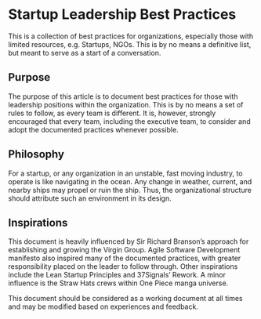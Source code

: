 Startup Leadership Best Practices
=================================

This is a collection of best practices for organizations, especially those with limited resources, e.g. Startups, NGOs. This is by no means a definitive list, but meant to serve as a start of a conversation.

Purpose
-------

The purpose of this article is to document best practices for those with leadership positions within the organization. This is by no means a set of rules to follow, as every team is different. It is, however, strongly encouraged that every team, including the executive team, to consider and adopt the documented practices whenever possible.

Philosophy
----------

For a startup, or any organization in an unstable, fast moving industry, to operate is like navigating in the ocean. Any change in weather, current, and nearby ships may propel or ruin the ship. Thus, the organizational structure should attribute such an environment in its design.

Inspirations
------------

This document is heavily influenced by Sir Richard Branson’s approach for establishing and growing the Virgin Group. Agile Software Development manifesto also inspired many of the documented practices, with greater responsibility placed on the leader to follow through. Other inspirations include the Lean Startup Principles and 37Signals’ Rework. A minor influence is the Straw Hats crews within One Piece manga universe.

This document should be considered as a working document at all times and may be modified based on experiences and feedback.
